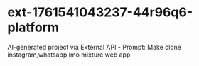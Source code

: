 # ext-1761541043237-44r96q6-platform
AI-generated project via External API - Prompt: Make clone instagram,whatsapp,imo mixture web app

